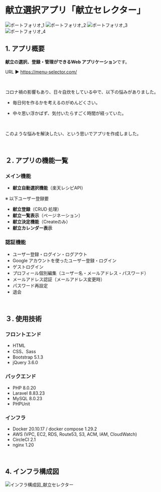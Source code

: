 # 献立選択アプリ「献立セレクター」

![ポートフォリオ_1](https://user-images.githubusercontent.com/96277935/188318565-b05862f9-3e42-4a7e-8f67-63f8c9db1964.png)
![ポートフォリオ_2](https://user-images.githubusercontent.com/96277935/188318571-2f1bcb21-5e1e-4342-92b2-5cc9bac38613.png)
![ポートフォリオ_3](https://user-images.githubusercontent.com/96277935/188318577-9b413dfe-1b8d-4ca0-bf25-47e4a74a0d11.png)
![ポートフォリオ_4](https://user-images.githubusercontent.com/96277935/188318582-649cd4a7-4c33-4c45-bbde-63f6ab6d4cd4.png)

## 1. アプリ概要

**献立の選択、登録・管理ができるWeb アプリケーション**です。

URL ▶︎ https://menu-selector.com/

<br>

コロナ禍の影響もあり、日々自炊をしている中で、以下の悩みがありました。


- 毎日何を作るかを考えるのがめんどくさい。

- 中々思い浮かばず、気付いたらすごく時間が経っていた。

<br>

このような悩みを解決したい、という思いでアプリを作成しました。

<br>

## ２. アプリの機能一覧

### メイン機能

-   **献立自動選択機能**（楽天レシピAPI）

※ 以下ユーザー登録要

-   **献立登録**（CRUD 処理）
-   **献立一覧表示**（ページネーション）
-   **献立決定機能**（Createのみ）
-   **献立カレンダー表示**

### 認証機能

-   ユーザー登録・ログイン・ログアウト
-   Google アカウントを使ったユーザー登録・ログイン
-   ゲストログイン
-   プロフィール個別編集（ユーザー名・メールアドレス・パスワード）
-   メールアドレス認証（メールアドレス変更時）
-   パスワード再設定
-   退会

<br>

## ３. 使用技術

### フロントエンド

-   HTML
-   CSS、Sass
-   Bootstrap 5.1.3
-   jQuery 3.6.0

### バックエンド

-   PHP 8.0.20
-   Laravel 8.83.23
-   MySQL 8.0.23
-   PHPUnit

### インフラ

-   Docker 20.10.17 / docker compose 1.29.2
-   AWS (VPC, EC2, RDS, Route53, S3, ACM, IAM, CloudWatch)
-   CircleCI 2.1
-   nginx 1.20

<br>

## 4. インフラ構成図

![インフラ構成図_献立セレクター](https://user-images.githubusercontent.com/96277935/187946252-068bd39a-b4fd-40c4-84b0-03ebe757fe02.png)
